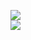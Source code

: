 [![](https://img.shields.io/badge/Made%20With-Github%20Spray-lightgrey.svg?style=for-the-badge&logo=github)](https://github.com/Annihil/github-spray#2608)  
[![](https://i.imgur.com/2DrTn0Z.gif)](https://github.com/Annihil/github-spray)